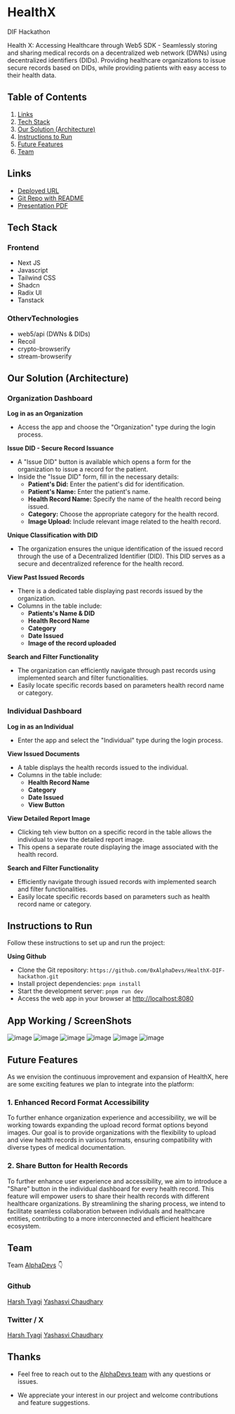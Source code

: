 # HealthX

DIF Hackathon

Health X: Accessing Healthcare through Web5 SDK - Seamlessly storing and sharing medical records on a decentralized web network (DWNs) using decentralized identifiers (DIDs). Providing healthcare organizations to issue secure records based on DIDs, while providing patients with easy access to their health data.

## Table of Contents

1. [Links](#links)
2. [Tech Stack](#tech-stack)
3. [Our Solution (Architecture)](#our-solution-architecture)
4. [Instructions to Run](#instructions-to-run)
5. [Future Features](#future-features)
6. [Team](#team)

## Links

- [Deployed URL]()
- [Git Repo with README](https://github.com/0xAlphaDevs/HealthX-DIF-hackathon)
- [Presentation PDF]()

## Tech Stack

### Frontend

- Next JS
- Javascript
- Tailwind CSS
- Shadcn
- Radix UI
- Tanstack

### OthervTechnologies

- web5/api (DWNs & DIDs)
- Recoil
- crypto-browserify
- stream-browserify

## Our Solution (Architecture)

### Organization Dashboard

**Log in as an Organization**

- Access the app and choose the "Organization" type during the login process.

**Issue DID - Secure Record Issuance**

- A "Issue DID" button is available which opens a form for the organization to issue a record for the patient.
- Inside the "Issue DID" form, fill in the necessary details:
  - **Patient's Did:** Enter the patient's did for identification.
  - **Patient's Name:** Enter the patient's name.
  - **Health Record Name:** Specify the name of the health record being issued.
  - **Category:** Choose the appropriate category for the health record.
  - **Image Upload:** Include relevant image related to the health record.

**Unique Classification with DID**

- The organization ensures the unique identification of the issued record through the use of a Decentralized Identifier (DID). This DID serves as a secure and decentralized reference for the health record.

**View Past Issued Records**

- There is a dedicated table displaying past records issued by the organization.
- Columns in the table include:
  - **Patients's Name & DID**
  - **Health Record Name**
  - **Category**
  - **Date Issued**
  - **Image of the record uploaded**

**Search and Filter Functionality**

- The organization can efficiently navigate through past records using implemented search and filter functionalities.
- Easily locate specific records based on parameters health record name or category.

### Individual Dashboard

**Log in as an Individual**

- Enter the app and select the "Individual" type during the login process.

**View Issued Documents**

- A table displays the health records issued to the individual.
- Columns in the table include:
  - **Health Record Name**
  - **Category**
  - **Date Issued**
  - **View Button**

**View Detailed Report Image**

- Clicking teh view button on a specific record in the table allows the individual to view the detailed report image.
- This opens a separate route displaying the image associated with the health record.

**Search and Filter Functionality**

- Efficiently navigate through issued records with implemented search and filter functionalities.
- Easily locate specific records based on parameters such as health record name or category.

## Instructions to Run

Follow these instructions to set up and run the project:

**Using Github**

- Clone the Git repository: `https://github.com/0xAlphaDevs/HealthX-DIF-hackathon.git`
- Install project dependencies: `pnpm install`
- Start the development server: `pnpm run dev`
- Access the web app in your browser at [http://localhost:8080](http://localhost:8080)

## App Working / ScreenShots

![image]()
![image]()
![image]()
![image]()
![image]()
![image]()

## Future Features

As we envision the continuous improvement and expansion of HealthX, here are some exciting features we plan to integrate into the platform:

### 1. Enhanced Record Format Accessibility

To further enhance organization experience and accessibility, we will be working towards expanding the upload record format options beyond images. Our goal is to provide organizations with the flexibility to upload and view health records in various formats, ensuring compatibility with diverse types of medical documentation.

### 2. Share Button for Health Records

To further enhance user experience and accessibility, we aim to introduce a "Share" button in the individual dashboard for every health record. This feature will empower users to share their health records with different healthcare organizations. By streamlining the sharing process, we intend to facilitate seamless collaboration between individuals and healthcare entities, contributing to a more interconnected and efficient healthcare ecosystem.

## Team

Team [AlphaDevs](https://alphadevs.dev) 👇

### Github

[Harsh Tyagi](https://github.com/mr-harshtyagi)
[Yashasvi Chaudhary](https://github.com/0xyshv)

### Twitter / X

[Harsh Tyagi](https://twitter.com/mr_harshtyagi)
[Yashasvi Chaudhary](https://twitter.com/0xyshv)

## Thanks

- Feel free to reach out to the [AlphaDevs team](https://alphadevs.dev) with any questions or issues.

- We appreciate your interest in our project and welcome contributions and feature suggestions.
